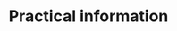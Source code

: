 ---
# HUGO
menu:
  main:
    name: Practical
url: /en/practical

# SEO
sitemap:
  priority: 1

# CONTENT
title: Practical information
description: We use Airbnb for booking.
faq:
- title: Location
  content: Our apartments are located in the hearth of Balestrand. Short distances to everything you should need. Grocery stores, resturants, tourist information and walking distance to boat (Bergen, Flom), bus and parking
- title: How do i book an apartment?
  content: We use Airbnb for booking. Under the menu Apartments you will find a list of available apartments. All apartments have a direct link to aribnb for booking.
- title: About our apartments
  content: "
				<li>All the apartments have a balcony. With view of the fjord</li>
				<li>The apartments are fully furnished</li>
				<li>Simple check-in and checkout using keybox</li>
				<li>Short distances to grocery store, resturant, tourist information and everything you need</li>
				<li>Easy access, walking distance from public transport like boat, bus</li>
				<li>Bathroom, shower and washing machine</li>
				<li>Bedsheets included</li>
				<li>Kitchen with refrigerator, stove and freezer</li>
				<li>Living room with sitting area and TV</li>
        <li>Internet</li>
			"
- title: Check-in and checkout
  content: The apartments have a keybox near the entrance. We will provide you with information about the adress, keybox code and more after you have completed the booking. Checkout before 1200 a.m the day of departure. Cleaning is included, but we kindly ask you to leave it in the same condition as when you arrived. 
- title: Something is wrong, who can i contact?
  content: Call us at <b>+47 47 28 97 48</b> or send an email to <b>lidalsiv@gmail.com</b>
---